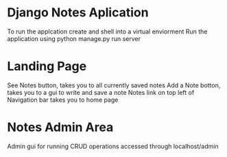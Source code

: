 # Django Notes Aplication 

To run the applcation create and shell into a virtual enviorment
Run the application using python manage.py run server

# Landing Page
See Notes button, takes you to all currently saved notes
Add a Note botton, takes you to a gui to write and save a note
Notes link on top left of Navigation bar takes you to home page

# Notes Admin Area 
Admin gui for running CRUD operations accessed through localhost/admin
